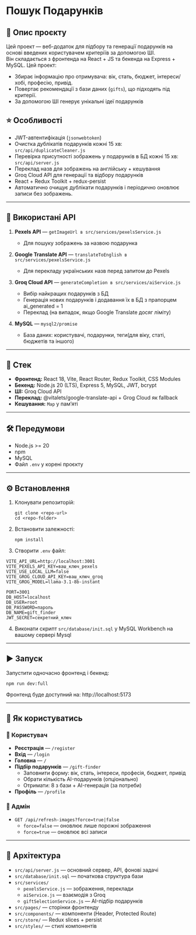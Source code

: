 # Пошук Подарунків

## 🧩 Опис проєкту
Цей проект — веб-додаток для підбору та генерації подарунків на основі введених користувачем критеріїв за допомогою ШІ.  
Він складається з фронтенда на React + JS та бекенда на Express + MySQL. Цей проект:

- Збирає інформацію про отримувача: вік, стать, бюджет, інтереси/хобі, професію, привід.  
- Повертає рекомендації з бази даних (`gifts`), що підходять під критерії.  
- За допомогою ШІ генерує унікальні ідеї подарунків  

## ⭐️ Особливості

- JWT-автентифікація (`jsonwebtoken`)
- Очистка дублікатів подарунків кожні 15 хв: ````src/api/duplicateCleaner.js````
- Перевірка присутності зображень у подарунків в БД кожні 15 хв: ````src/api/server.js````
- Переклад назв для зображень на англійську + кешування
- Groq Cloud API для генерації та відбору подарунків
- React + Redux Toolkit + redux-persist
- Автоматично очищує дублікати подарунків і періодично оновлює записи без зображень.  

---

## 🔗 Використані API

1. **Pexels API** — ````getImageUrl в src/services/pexelsService.js````
   - Для пошуку зображень за назвою подарунка

2. **Google Translate API** — ````translateToEnglish в src/services/pexelsService.js````
   - Для перекладу українських назв перед запитом до Pexels

3. **Groq Cloud API** — ````generateCompletion в src/services/aiService.js````
   - Вибір найкращих подарунків з БД
   - Генерація нових подарунків і додавання їх в БД з прапорцем ai_generated = 1
   - Переклад (на випадок, якщо Google Translate досяг ліміту)

4. **MySQL** — ````mysql2/promise````
   - База даних: користувачі, подарунки, теги(для віку, статі, бюджетів та іншого)

---

## 🧱 Стек

- **Фронтенд:** React 18, Vite, React Router, Redux Toolkit, CSS Modules
- **Бекенд:** Node.js 20 (LTS), Express 5, MySQL, JWT, bcrypt
- **ШІ:** Groq Cloud API
- **Переклад:** @vitalets/google-translate-api + Grog Cloud як fallback
- **Кешування:** `Map` у пам’яті

---

## 🛠 Передумови

- Node.js >= 20
- npm
- MySQL
- Файл `.env` у корені проєкту

---

## ⚙️ Встановлення

1. Клонувати репозиторій:
   ````
   git clone <repo-url>
   cd <repo-folder>
   ````

2. Встановити залежності:
   ````
   npm install
   ````

3. Створити `.env` файл:


```
VITE_API_URL=http://localhost:3001
VITE_PEXELS_API_KEY=ваш_ключ_pexels
VITE_USE_LOCAL_LLM=false
VITE_GROG_CLOUD_API_KEY=ваш_ключ_groq
VITE_GROG_MODEL=llama-3.1-8b-instant

PORT=3001
DB_HOST=localhost
DB_USER=root
DB_PASSWORD=пароль
DB_NAME=gift_finder
JWT_SECRET=секретний_ключ
```
4. Виконати скрипт ````src/database/init.sql```` у MySQL Workbench на вашому сервері Mysql

---

## ▶️ Запуск

Запустити одночасно фронтенд і бекенд:

````
npm run dev:full
````

Фронтенд буде доступний на: http://localhost:5173

---

## 📝 Як користуватись

### 👤 Користувач

- **Реєстрація** — ````/register````
- **Вхід** — ````/login````
- **Головна** — ````/````
- **Підбір подарунків** — ````/gift-finder````
  - Заповнити форму: вік, стать, інтереси, професія, бюджет, привід
  - Обрати кількість AI-подарунків (опціонально)
  - Отримати: 8 з бази + AI-генерація (за потреби)
- **Профіль** — ````/profile````

### 🔐 Адмін

- ````GET /api/refresh-images?force=true|false````
  - `force=false` — оновлює лише порожні зображення
  - `force=true` — оновлює всі записи

---

## 📁 Архітектура

- `src/api/server.js` — основний сервер, API, фонові задачі
- `src/database/init.sql` — початкова структура бази
- `src/services/`
  - `pexelsService.js` — зображення, переклади
  - `aiService.js` — взаємодія з Groq
  - `giftSelectionService.js` — AI-підбір подарунків
- `src/pages/` — сторінки фронтенду
- `src/components/` — компоненти (Header, Protected Route)
- `src/store/` — Redux slices + persist
- `src/styles/` — стилі компонентів
